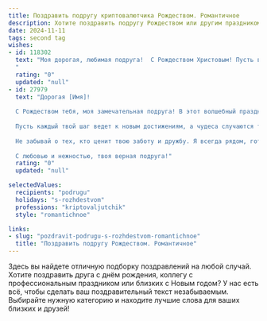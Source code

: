 ```yaml
---
title: Поздравить подругу криптовалютчика Рождеством. Романтичное
description: Хотите поздравить подругу Рождеством или другим праздником? Наш ИИ создаст незабываемое поздравление, а вы обязательно выделитесь среди других.  
date: 2024-11-11
tags: second tag
wishes:
- id: 118302
  text: "Моя дорогая, любимая подруга!  С Рождеством Христовым! Пусть в этот волшебный вечер, полный света и чудес,  твоя жизнь, подобно сиянию самой яркой звезды, будет наполнена счастьем, любовью и успехом. Пусть даже мир криптовалют, столь сложный и переменчивый, будет к тебе благосклонен, принося только радость и процветание.  Я желаю тебе  не только финансового благополучия, но и безграничного внутреннего света, который согревает сильнее любого майнера!  Крепко целую и обнимаю!
  "
  rating: "0"
  updated: "null"
- id: 27979
  text: "Дорогая [Имя]!
  
  С Рождеством тебя, моя замечательная подруга! В этот волшебный праздник желаю, чтобы каждый момент был наполнен радостью и теплом, как сияние новогодних огней. Пусть твоя душа всегда светится, как самые яркие криптовалютные звезды на бескрайних просторах цифрового мира.
  
  Пусть каждый твой шаг ведет к новым достижениям, а чудеса случаются так же часто, как колебания курсов. Желаю, чтобы в новом году исполнились все мечты, а терпение и труд приносили только прибыль, как самые удачные инвестиции.
  
  Не забывай о тех, кто ценит твою заботу и дружбу. Я всегда рядом, готова поддержать и разделить радость успехов.
  
  С любовью и нежностью, твоя верная подруга!"
  rating: "0"
  updated: "null"

selectedValues:
  recipients: "podrugu"
  holidays: "s-rozhdestvom"
  professions: "kriptovaljutchik"
  style: "romantichnoe"

links:
- slug: "pozdravit-podrugu-s-rozhdestvom-romantichnoe"
  title: "Поздравить подругу Рождеством. Романтичное"
---
```


Здесь вы найдете отличную подборку поздравлений на любой случай.
Хотите поздравить друга с днём рождения, коллегу с профессиональным праздником или близких с Новым годом? У нас есть всё, чтобы сделать ваш поздравительный текст незабываемым. Выбирайте нужную категорию и находите лучшие слова для ваших близких и друзей!
